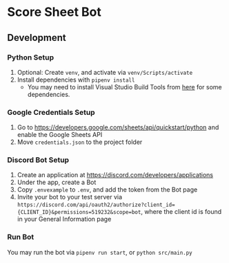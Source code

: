 # Score Sheet Bot

## Development

### Python Setup

1. Optional: Create `venv`, and activate via `venv/Scripts/activate`
1. Install dependencies with `pipenv install`
    * You may need to install Visual Studio Build Tools from [here](https://visualstudio.microsoft.com/downloads/) for some dependencies.

### Google Credentials Setup

1. Go to https://developers.google.com/sheets/api/quickstart/python and enable the Google Sheets API
1. Move `credentials.json` to the project folder

### Discord Bot Setup

1. Create an application at https://discord.com/developers/applications
1. Under the app, create a Bot
1. Copy `.envexample` to `.env`, and add the token from the Bot page
1. Invite your bot to your test server via `https://discord.com/api/oauth2/authorize?client_id={CLIENT_ID}&permissions=519232&scope=bot`, where the client id is found in your General Information page

### Run Bot

You may run the bot via `pipenv run start`, or `python src/main.py`